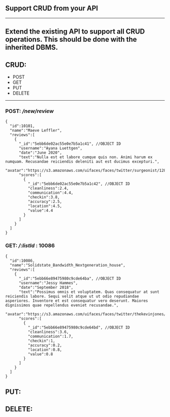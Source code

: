 ## Support CRUD from your API
________________________________
## Extend the existing API to support all CRUD operations. This should be done with the inherited DBMS.

## CRUD:
  * POST
  * GET
  * PUT
  * DELETE

_____________________________________________________________

### POST: */new/review*
```
{
  "id":10101,
  "name":"Maeve Leffler",
  "reviews":[
    {
      "_id":"5ebb6de02ac55e0e7b5a1c41", //OBJECT ID
      "username":"Ayana Luettgen",
      "date":"June 2020",
      "text":"Nulla est et labore cumque quis non. Animi harum ex numquam. Recusandae reiciendis deleniti aut est ducimus excepturi.",
      "avatar":"https://s3.amazonaws.com/uifaces/faces/twitter/surgeonist/128.jpg",
      "scores":[
        {
          "_id":"5ebb6de02ac55e0e7b5a1c42", //OBJECT ID
          "cleanliness":2.4,
          "communication":4.4,
          "checkin":3.8,
          "accuracy":2.5,
          "location":4.5,
          "value":4.4
        }
      ]
    }
  ]
}
```

### GET: */:listId* : 10086
```
{
  "id":10086,
  "name":"Solidstate_Bandwidth_Nextgeneration_house",
  "reviews":[
    {
      "_id":"5ebb66e89475980c9cde64ba", //OBJECT ID
      "username":"Jessy Hammes",
      "date":"September 2018",
      "text":"Possimus omnis et voluptatem. Quas consequatur at sunt reiciendis labore. Sequi velit atque ut ut odio repudiandae asperiores. Inventore et est consequatur vero deserunt. Maiores dignissimos quae repellendus eveniet recusandae.",
      "avatar":"https://s3.amazonaws.com/uifaces/faces/twitter/thekevinjones/128.jpg",
      "scores":[
        {
          "_id":"5ebb66e89475980c9cde64bd", //OBJECT ID
          "cleanliness":3.6,
          "communication":1.7,
          "checkin":1,
          "accuracy":0.2,
          "location":0.8,
          "value":0.8
        }
      ]
    }
  ]
}
```

## PUT:

## DELETE:

